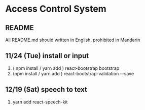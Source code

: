 # Access Control System

## README
All README.md should written in English, prohibited in Mandarin

##  11/24 (Tue) install or input
1. ( npm install / yarn add ) react-bootstrap bootstrap
2. (npm install / yarn add ) react-bootstrap-validation --save
##  12/19 (Sat) speech to text
1.  yarn add react-speech-kit
